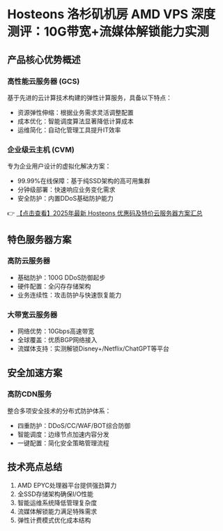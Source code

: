 # Hosteons 洛杉矶机房 AMD VPS 深度测评：10G带宽+流媒体解锁能力实测

## 产品核心优势概述

### 高性能云服务器 (GCS)
基于先进的云计算技术构建的弹性计算服务，具备以下特点：
- 资源弹性伸缩：根据业务需求灵活调整配置
- 成本优化：智能调度算法显著降低计算成本
- 运维简化：自动化管理工具提升IT效率

### 企业级云主机 (CVM)
专为企业用户设计的虚拟化解决方案：
- 99.99%在线保障：基于纯SSD架构的高可用集群
- 分钟级部署：快速响应业务变化需求
- 安全防护：内置DDoS基础防护能力

👉 [【点击查看】2025年最新 Hosteons 优惠码及特价云服务器方案汇总](https://bit.ly/hosteons)

## 特色服务器方案

### 高防云服务器
- 基础防护：100G DDoS防御起步
- 硬件配置：全闪存存储架构
- 业务连续性：攻击防护与快速恢复能力

### 大带宽云服务器
- 网络优势：10Gbps高速带宽
- 全球覆盖：优质BGP网络接入
- 流媒体支持：实测解锁Disney+/Netflix/ChatGPT等平台

## 安全加速方案

### 高防CDN服务
整合多项安全技术的分布式防护体系：
- 四重防护：DDoS/CC/WAF/BOT综合防御
- 智能调度：边缘节点加速内容分发
- 一键配置：简化安全策略管理流程

## 技术亮点总结
1. AMD EPYC处理器平台提供强劲算力
2. 全SSD存储架构确保I/O性能
3. 智能运维系统降低管理复杂度
4. 流媒体解锁能力满足特殊需求
5. 弹性计费模式优化成本结构